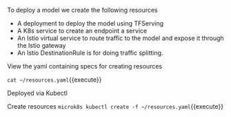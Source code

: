 To deploy a model we create the following resources
- A deployment to deploy the model using TFServing
- A K8s service to create an endpoint a service
- An Istio virtual service to route traffic to the model and expose it through the Istio gateway
- An Istio DestinationRule is for doing traffic splitting.

View the yaml containing specs for creating resources

`cat ~/resources.yaml`{{execute}}

Deployed via Kubectl

Create resources
`microk8s kubectl create -f ~/resources.yaml`{{execute}}
